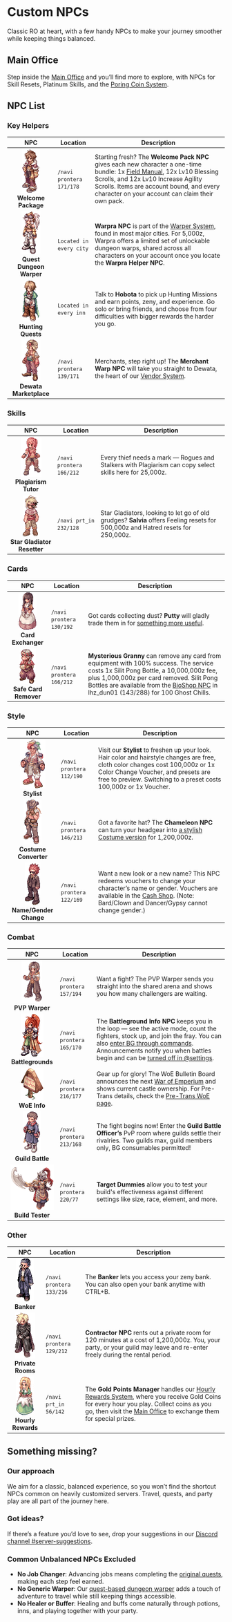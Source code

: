 # Custom NPCs
Classic RO at heart, with a few handy NPCs to make your journey smoother while keeping things balanced.

## Main Office
Step inside the [Main Office](Main_Office.md) and you’ll find more to explore, with NPCs for Skill Resets, Platinum Skills, and the [Poring Coin System](Poring_Coins_System.md).

## NPC List
### Key Helpers

| NPC | Location | Description |
|:-----:|----------|-------------|
| ![Welcome Package NPC](img/NPC/welcome-package.gif)<br>**Welcome Package** | `/navi prontera 171/178` | Starting fresh? The **Welcome Pack NPC** gives each new character a one-time bundle: 1x [Field Manual](Server_Info.md#about-field-manuals), 12x Lv10 Blessing Scrolls, and 12x Lv10 Increase Agility Scrolls. Items are account bound, and every character on your account can claim their own pack. |
| ![Wapra Quest Dungeon Warper NPC](img/NPC/warpra.gif)<br>**Quest Dungeon Warper** | `Located in every city` | **Warpra NPC** is part of the [Warper System](Warper_System.md), found in most major cities. For 5,000z, Warpra offers a limited set of unlockable dungeon warps, shared across all characters on your account once you locate the **Warpra Helper NPC**. |
| ![Hobota Hunting Quest NPC](img/NPC/hobota.gif)<br>**Hunting Quests** | `Located in every inn` | Talk to **Hobota** to pick up Hunting Missions and earn points, zeny, and experience. Go solo or bring friends, and choose from four difficulties with bigger rewards the harder you go. |
| ![Dewata Merchant Warper NPC](img/NPC/merchant-warp.gif)<br>**Dewata Marketplace** | `/navi prontera 139/171` | Merchants, step right up! The **Merchant Warp NPC** will take you straight to Dewata, the heart of our [Vendor System](Vendor_System.md). |

### Skills
| NPC | Location | Description |
|:-----:|----------|-------------|
| ![Plagiarism NPC](img/NPC/plagiarism.gif)<br>**Plagiarism Tutor** | `/navi prontera 166/212` | Every thief needs a mark — Rogues and Stalkers with Plagiarism can copy select skills here for 25,000z. |
| ![Salvia NPC](img/NPC/salvia.gif)<br>**Star Gladiator Resetter** | `/navi prt_in 232/128` | Star Gladiators, looking to let go of old grudges? **Salvia** offers Feeling resets for 500,000z and Hatred resets for 250,000z. |

### Cards
| NPC | Location | Description |
|:-----:|----------|-------------|
| ![Putty NPC](img/NPC/putty.gif)<br>**Card Exchanger** | `/navi prontera 130/192` | Got cards collecting dust? **Putty** will gladly trade them in for [something more useful](Card_Exchange.md). |
| ![Safe Card Remover NPC](img/NPC/mysterious-granny.gif)<br>**Safe Card Remover** | `/navi prontera 166/212` | **Mysterious Granny** can remove any card from equipment with 100% success. The service costs 1x Silit Pong Bottle, a 10,000,000z fee, plus 1,000,000z per card removed. Silit Pong Bottles are available from the [BioShop NPC](Biolab4.md) in lhz_dun01 (143/288) for 100 Ghost Chills.  |

### Style
| NPC | Location | Description |
|:-----:|----------|-------------|
| ![Stylist NPC](img/NPC/stylist.gif)<br>**Stylist** | `/navi prontera 112/190` | Visit our **Stylist** to freshen up your look. Hair color and hairstyle changes are free, cloth color changes cost 100,000z or 1x Color Change Voucher, and presets are free to preview. Switching to a preset costs 100,000z or 1x Voucher. |
| ![Chameleon NPC](img/NPC/chameleon.gif)<br>**Costume Converter** | `/navi prontera 146/213` | Got a favorite hat? The **Chameleon NPC** can turn your headgear into [a stylish Costume version](Costume_Converter.md) for 1,200,000z. |
| ![Voucher Redeem NPC](img/NPC/voucher-redeem.gif)<br>**Name/Gender Change** | `/navi prontera 122/169` | Want a new look or a new name? This NPC redeems vouchers to change your character’s name or gender. Vouchers are available in the [Cash Shop](Donations.md). (Note: Bard/Clown and Dancer/Gypsy cannot change gender.) |

### Combat
| NPC | Location | Description |
|:-----:|----------|-------------|
| ![PVP NPC](img/NPC/pvp.gif)<br>**PVP Warper** | `/navi prontera 157/194` | Want a fight? The PVP Warper sends you straight into the shared arena and shows you how many challengers are waiting. |
| ![Battlegrounds NPC](img/NPC/battlegrounds.gif)<br>**Battlegrounds** | `/navi prontera 165/170` | The **Battleground Info NPC** keeps you in the loop — see the active mode, count the fighters, stock up, and join the fray. You can also [enter BG through commands](Commands.md#battleground-commands). Announcements notify you when battles begin and can be [turned off in @settings](Commands.md#system-commands). |
| ![WoE Info NPC](img/NPC/woe-info.gif)<br>**WoE Info** | `/navi prontera 216/177` | Gear up for glory! The WoE Bulletin Board announces the next [War of Emperium](WoE.md) and shows current castle ownership. For Pre-Trans details, check the [Pre-Trans WoE page](Pre-Trans-WoE.md). |
| ![Guild Battle Officer NPC](img/NPC/gvg-officer.gif)<br>**Guild Battle** | `/navi prontera 213/168` | The fight begins now! Enter the **Guild Battle Officer’s** PvP room where guilds settle their rivalries. Two guilds max, guild members only, BG consumables permitted! |
| ![Training Dummy NPC](img/NPC/training-dummy.gif)<br>**Build Tester** | `/navi prontera 220/77` | **Target Dummies** allow you to test your build's effectiveness against different settings like size, race, element, and more. |

### Other
| NPC | Location | Description |
|:-----:|----------|-------------|
| ![Banker NPC](img/NPC/banker.gif)<br>**Banker** | `/navi prontera 133/216` | The **Banker** lets you access your zeny bank. You can also open your bank anytime with CTRL+B. |
| ![Contractor NPC](img/NPC/contractor.gif)<br>**Private Rooms** | `/navi prontera 129/212` | **Contractor NPC** rents out a private room for 120 minutes at a cost of 1,200,000z. You, your party, or your guild may leave and re-enter freely during the rental period. |
| ![Gold Points NPC](img/NPC/gold-points.gif)<br>**Hourly Rewards** | `/navi prt_in 56/142` | The **Gold Points Manager** handles our [Hourly Rewards System](Hourly_Rewards_System.md), where you receive Gold Coins for every hour you play. Collect coins as you go, then visit the [Main Office](Main_Office.md) to exchange them for special prizes. |

<!-- TEMPLATE // | ![Alt Text](img/name.gif)<br> **Functional Name** | `/navi map_name X/Y` | Description: includes actual NPC name, what is does, and what it costs if anything. Link out to other pages if relevant. | // END TEMPLATE -->

## Something missing?
### Our approach
We aim for a classic, balanced experience, so you won’t find the shortcut NPCs common on heavily customized servers. Travel, quests, and party play are all part of the journey here.

### Got ideas?
If there’s a feature you’d love to see, drop your suggestions in our [Discord channel #server-suggestions](https://discord.com/channels/702960460168953946/1197554200817696898).

### Common Unbalanced NPCs Excluded
- **No Job Changer**: Advancing jobs means completing the [original quests](https://irowiki.org/wiki/Category:Job_Change_Gui), making each step feel earned.
- **No Generic Warper**: Our [quest-based dungeon warper](Warper_System.md) adds a touch of adventure to travel while still keeping things accessible.
- **No Healer or Buffer**: Healing and buffs come naturally through potions, inns, and playing together with your party.

